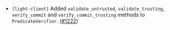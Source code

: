 - `[light-client]` Added `validate_untrusted`, `validate_trusting`, `verify_commit` and `verify_commit_trusting` methods to `PredicateVerifier`.
  ([#1222](https://github.com/informalsystems/tendermint-rs/issues/1222))